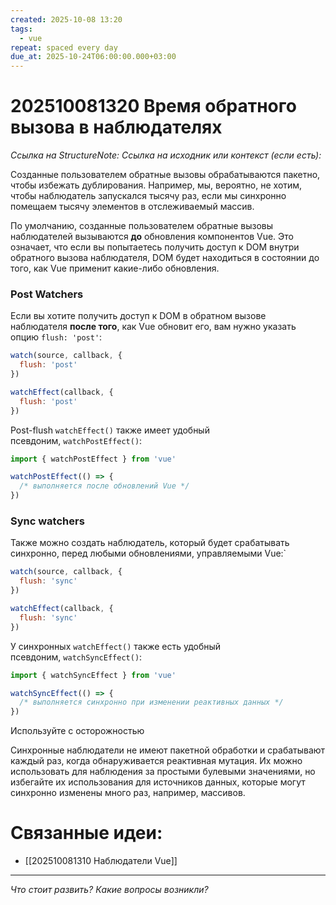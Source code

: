 ```yaml
---
created: 2025-10-08 13:20
tags:
  - vue
repeat: spaced every day
due_at: 2025-10-24T06:00:00.000+03:00
---
```

# 202510081320 Время обратного вызова в наблюдателях

*Ссылка на StructureNote:*
*Ссылка на исходник или контекст (если есть):*

Созданные пользователем обратные вызовы обрабатываются пакетно, чтобы избежать дублирования. Например, мы, вероятно, не хотим, чтобы наблюдатель запускался тысячу раз, если мы синхронно помещаем тысячу элементов в отслеживаемый массив.

По умолчанию, созданные пользователем обратные вызовы наблюдателей вызываются **до** обновления компонентов Vue. Это означает, что если вы попытаетесь получить доступ к DOM внутри обратного вызова наблюдателя, DOM будет находиться в состоянии до того, как Vue применит какие-либо обновления.

### Post Watchers

Если вы хотите получить доступ к DOM в обратном вызове наблюдателя **после того**, как Vue обновит его, вам нужно указать опцию `flush: 'post'`:

```js
watch(source, callback, {
  flush: 'post'
})

watchEffect(callback, {
  flush: 'post'
})
```

Post-flush `watchEffect()` также имеет удобный псевдоним, `watchPostEffect()`:

```js
import { watchPostEffect } from 'vue'

watchPostEffect(() => {
  /* выполняется после обновлений Vue */
})
```

### Sync watchers

Также можно создать наблюдатель, который будет срабатывать синхронно, перед любыми обновлениями, управляемыми Vue:`

```js
watch(source, callback, {
  flush: 'sync'
})

watchEffect(callback, {
  flush: 'sync'
})
```

У синхронных `watchEffect()` также есть удобный псевдоним, `watchSyncEffect()`:

```js
import { watchSyncEffect } from 'vue'

watchSyncEffect(() => {
  /* выполняется синхронно при изменении реактивных данных */
})
```

Используйте с осторожностью

Синхронные наблюдатели не имеют пакетной обработки и срабатывают каждый раз, когда обнаруживается реактивная мутация. Их можно использовать для наблюдения за простыми булевыми значениями, но избегайте их использования для источников данных, которые могут синхронно изменены много раз, например, массивов.

# Связанные идеи:

* [[202510081310 Наблюдатели Vue]]

---

*Что стоит развить? Какие вопросы возникли?*
